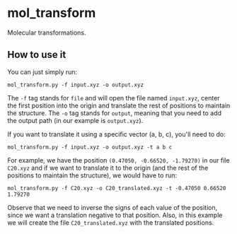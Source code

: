 # mol_transform

Molecular transformations.

## How to use it

You can just simply run:
```
mol_transform.py -f input.xyz -o output.xyz
```
The `-f` tag stands for `file` and will open the file named `input.xyz`, center the first position into the origin and translate the rest of positions to maintain the structure. The `-o` tag stands for `output`, meaning that you need to add the output path (in our example is `output.xyz`).

If you want to translate it using a specific vector (a, b, c), you'll need to do:
```
mol_transform.py -f input.xyz -o output.xyz -t a b c
```

For example, we have the position `(0.47050, -0.66520, -1.79270)` in our file `C20.xyz` and if we want to translate it to the origin (and the rest of the positions to maintain the structure), we would have to run:
```
mol_transform.py -f C20.xyz -o C20_translated.xyz -t -0.47050 0.66520 1.79270
```
Observe that we need to inverse the signs of each value of the position, since we want a translation negative to that position. Also, in this example we will create the file `C20_translated.xyz` with the translated positions.
